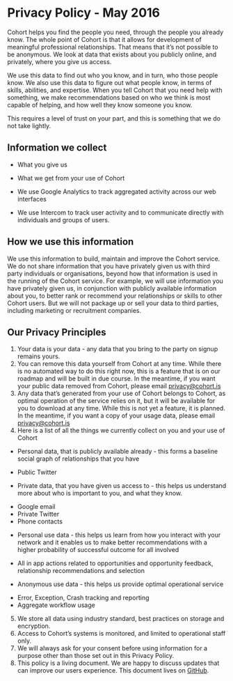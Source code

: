 # Privacy Policy - May 2016

Cohort helps you find the people you need, through the people you already know. The whole point of Cohort is that it allows for development of meaningful professional relationships. That means that it’s not possible to be anonymous. We look at data that exists about you publicly online, and privately, where you give us access.

We use this data to find out who you know, and in turn, who those people know. We also use this data to figure out what people know, in terms of skills, abilities, and expertise. When you tell Cohort that you need help with something, we make recommendations based on who we think is most capable of helping, and how well they know someone you know.

This requires a level of trust on your part, and this is something that we do not take lightly.

## Information we collect

*   What you give us
*   What we get from your use of Cohort

*   We use Google Analytics to track aggregated activity across our web interfaces
*   We use Intercom to track user activity and to communicate directly with individuals and groups of users.

## How we use this information

We use this information to build, maintain and improve the Cohort service. We do not share information that you have privately given us with third party individuals or organisations, beyond how that information is used in the running of the Cohort service. For example, we will use information you have privately given us, in conjunction with publicly available information about you, to better rank or recommend your relationships or skills to other Cohort users. But we will not package up or sell your data to third parties, including marketing or recruitment companies.

## Our Privacy Principles

1.  Your data is your data - any data that you bring to the party on signup remains yours.
2.  You can remove this data yourself from Cohort at any time. While there is no automated way to do this right now, this is a feature that is on our roadmap and will be built in due course. In the meantime, if you want your public data removed from Cohort, please email [privacy@cohort.is](mailto:privacy@cohort.is)
3.  Any data that’s generated from your use of Cohort belongs to Cohort, as optimal operation of the service relies on it, but it will be available for you to download at any time. While this is not yet a feature, it is planned. In the meantime, if you want a copy of your usage data, please email [privacy@cohort.is](mailto:privacy@cohort.is)
4.  Here is a list of all the things we currently collect on you and your use of Cohort

*  Personal data, that is publicly available already - this forms a baseline social graph of relationships that you have

-  Public Twitter

*  Private data, that you have given us access to - this helps us understand more about who is important to you, and what they know.

-  Google email
-  Private Twitter
-  Phone contacts

*  Personal use data - this helps us learn from how you interact with your network and it enables us to make better recommendations with a higher probability of successful outcome for all involved

-  All in app actions related to opportunities and opportunity feedback, relationship recommendations and selection

*  Anonymous use data - this helps us provide optimal operational service

-  Error, Exception, Crash tracking and reporting
-  Aggregate workflow usage

5. We store all data using industry standard, best practices on storage and encryption.
6.  Access to Cohort’s systems is monitored, and limited to operational staff only.
7.  We will always ask for your consent before using information for a purpose other than those set out in this Privacy Policy.
8.  This policy is a living document. We are happy to discuss updates that can improve our users experience. This document lives on [GitHub](https://github.com/CohortHQ/PrivacyPolicy).

